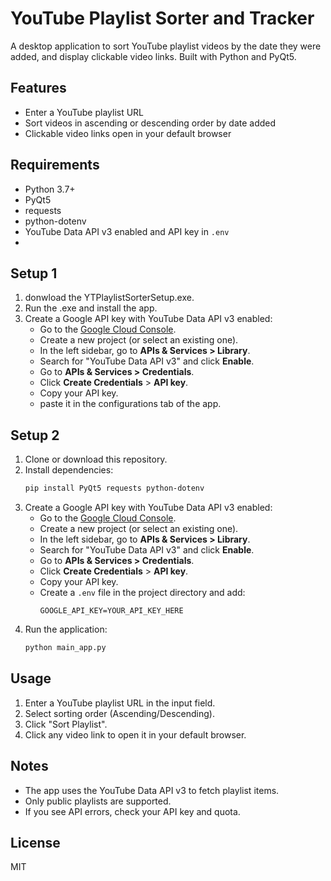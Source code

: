 # YouTube Playlist Sorter and Tracker

A desktop application to sort YouTube playlist videos by the date they were added, and display clickable video links. Built with Python and PyQt5.

## Features
- Enter a YouTube playlist URL
- Sort videos in ascending or descending order by date added
- Clickable video links open in your default browser

## Requirements
- Python 3.7+
- PyQt5
- requests
- python-dotenv
- YouTube Data API v3 enabled and API key in `.env`
- 
## Setup 1
1. donwload the YTPlaylistSorterSetup.exe.
2. Run the .exe and install the app.
3. Create a Google API key with YouTube Data API v3 enabled:
   - Go to the [Google Cloud Console](https://console.cloud.google.com/).
   - Create a new project (or select an existing one).
   - In the left sidebar, go to **APIs & Services > Library**.
   - Search for "YouTube Data API v3" and click **Enable**.
   - Go to **APIs & Services > Credentials**.
   - Click **Create Credentials** > **API key**.
   - Copy your API key.
   - paste it in the configurations tab of the app.

## Setup 2
1. Clone or download this repository.
2. Install dependencies:
   ```bash
   pip install PyQt5 requests python-dotenv
   ```
3. Create a Google API key with YouTube Data API v3 enabled:
   - Go to the [Google Cloud Console](https://console.cloud.google.com/).
   - Create a new project (or select an existing one).
   - In the left sidebar, go to **APIs & Services > Library**.
   - Search for "YouTube Data API v3" and click **Enable**.
   - Go to **APIs & Services > Credentials**.
   - Click **Create Credentials** > **API key**.
   - Copy your API key.
   - Create a `.env` file in the project directory and add:
     ```env
     GOOGLE_API_KEY=YOUR_API_KEY_HERE
     ```
4. Run the application:
   ```bash
   python main_app.py
   ```

## Usage
1. Enter a YouTube playlist URL in the input field.
2. Select sorting order (Ascending/Descending).
3. Click "Sort Playlist".
4. Click any video link to open it in your default browser.

## Notes
- The app uses the YouTube Data API v3 to fetch playlist items.
- Only public playlists are supported.
- If you see API errors, check your API key and quota.

## License
MIT

